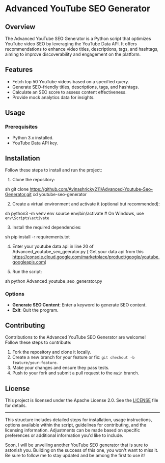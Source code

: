 

# Advanced YouTube SEO Generator

## Overview

The Advanced YouTube SEO Generator is a Python script that optimizes YouTube video SEO by leveraging the YouTube Data API. It offers recommendations to enhance video titles, descriptions, tags, and hashtags, aiming to improve discoverability and engagement on the platform.

## Features

- Fetch top 50 YouTube videos based on a specified query.
- Generate SEO-friendly titles, descriptions, tags, and hashtags.
- Calculate an SEO score to assess content effectiveness.
- Provide mock analytics data for insights.

## Usage

### Prerequisites

- Python 3.x installed.
- YouTube Data API key.

## Installation

Follow these steps to install and run the project:

1. Clone the repository:

    
sh
    git clone https://github.com/Avinashricky211/Advanced-Youtube-Seo-Generator.git
    cd youtube-seo-generator


2. Create a virtual environment and activate it (optional but recommended):

    
sh
    python3 -m venv env
    source env/bin/activate  # On Windows, use `env\Scripts\activate`


3. Install the required dependencies:

    
sh
    pip install -r requirements.txt

4. Enter your youtube data api in line 20 of Advanced_youtube_seo_geerator.py ( Get your data api from this https://console.cloud.google.com/marketplace/product/google/youtube.googleapis.com)    


4. Run the script:

    
sh
    python Advanced_youtube_seo_generator.py

### Options

- **Generate SEO Content**: Enter a keyword to generate SEO content.
- **Exit**: Quit the program.

## Contributing

Contributions to the Advanced YouTube SEO Generator are welcome! Follow these steps to contribute:

1. Fork the repository and clone it locally.
2. Create a new branch for your feature or fix: `git checkout -b feature/your-feature`.
3. Make your changes and ensure they pass tests.
4. Push to your fork and submit a pull request to the `main` branch.

## License

This project is licensed under the Apache License 2.0. See the [LICENSE](LICENSE) file for details.

---

This structure includes detailed steps for installation, usage instructions, options available within the script, guidelines for contributing, and the licensing information. Adjustments can be made based on specific preferences or additional information you'd like to include.



Soon, I will be unveiling another YouTube SEO generator that is sure to astonish you. Building on the success of this one, you won't want to miss it. Be sure to follow me to stay updated and be among the first to use it!